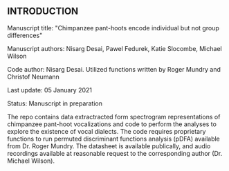 ## INTRODUCTION

Manuscript title: "Chimpanzee pant-hoots encode individual but not group differences"

Manuscript authors: Nisarg Desai, Pawel Fedurek, Katie Slocombe, Michael Wilson

Code author: Nisarg Desai. Utilized functions written by Roger Mundry and Christof Neumann

Last update: 05 January 2021

Status: Manuscript in preparation

The repo contains data extractracted form spectrogram representations of chimpanzee pant-hoot vocalizations and code to perform the analyses to explore the existence of vocal dialects. The code requires proprietary functions to run permuted discriminant functions analysis (pDFA) available from Dr. Roger Mundry. The datasheet is available publically, and audio recordings available at reasonable request to the corresponding author (Dr. Michael Wilson). 
